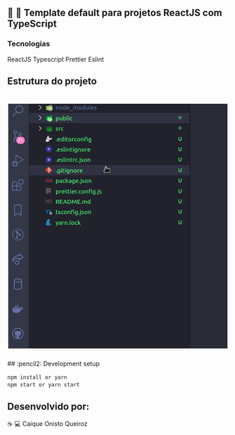 ## :rocket: :rocket: Template default para projetos ReactJS com TypeScript

### Tecnologias
ReactJS Typescript Prettier Eslint

## Estrutura do projeto
<h1 align="center">
  <img src="img/structure.gif" alt="drawing" width="500" />
</h1>
## :pencil2: Development setup

```sh
npm install or yarn
npm start or yarn start
```

## Desenvolvido por:

:coffee: :computer: Caique Onisto Queiroz
